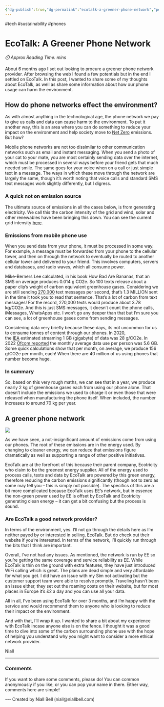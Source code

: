 ```yaml
---
{"dg-publish":true,"dg-permalink":"ecotalk-a-greener-phone-network","permalink":"/ecotalk-a-greener-phone-network/","title":"EcoTalk: A Greener Phone Network","tags":["Tech"],"noteIcon":null,"created":"2024-04-15T23:11:13.210+01:00","updated":"2024-05-12T21:57:23.558+01:00"}
---
```


#tech #sustainability #phones
# EcoTalk: A Greener Phone Network
<p id="reading-time" style="font-style: italic;">⏱️ Approx Reading Time:  <span id="inserted-text"></span> mins</p>

About 6 months ago I set out looking to procure a greener phone network provider. After browsing the web I found a few potentials but in the end I settled on EcoTalk. In this post, I wanted to share some of my thoughts about EcoTalk, as well as share some information about how our phone usage can harm the environment.

## How do phone networks effect the environment?

As with almost anything in the technological age, the phone network we pay to give us calls and data can cause harm to the environment. To put it another way, this is an area where you can do something to reduce your impact on the environment and help society move to [Net Zero](https://niallbell.com/net-zero-vs-carbon-neutral/) emissions. But how?

Mobile phone networks are not too dissimilar to other communication networks such as email and instant messaging. When you send a photo of your cat to your mate, you are most certainly sending data over the internet, which must be processed in several ways before your friend gets that much needed smile. The same goes for your voice when on a call or just simple text in a message. The ways in which these move through the network are largely the same, though it’s worth noting that voice calls and standard SMS text messages work slightly differently, but I digress.

### A quick not on emission source

The ultimate source of emissions in all the cases below, is from generating electricity. We call this the carbon intensity of the grid and wind, solar and other renewables have been bringing this down. You can see the current grid intensity [here](https://carbonintensity.org.uk/).

### Emissions from mobile phone use

When you send data from your phone, it must be processed in some way. For example, a message must be forwarded from your phone to the cellular tower, and then on through the network to eventually be routed to another cellular tower and delivered to your friend. This involves computers, servers and databases, and radio waves, which all consume power.

Mike-Berners Lee calculated, in his book How Bad Are Bananas, that an SMS on average produces 0.014 g CO2e. So 100 texts release about a paper clip’s weight of carbon equivalent greenhouse gases. Considering we are still sending [270,000](https://www.forbes.com/sites/forbestechcouncil/2021/01/06/the-past-present-and-future-of-messaging/?sh=1ceafcf19f17) text messages per second, that’s 1.3 MILLION sent in the time it took you to read that sentence. That’s a lot of carbon from text messages! For the record, 270,000 texts would produce about 3.78 kg/CO2e. And this is just SMS messages, it doesn’t count the phone calls, iMessages, WhatsApps etc. I won’t go any deeper than that but I’m sure you can see, a lot of greenhouse gases come from sending messages.

Considering data very briefly because these days, its not uncommon for us to consume tonnes of content through our phones. In 2020, the [IEA](https://www.iea.org/commentaries/the-carbon-footprint-of-streaming-video-fact-checking-the-headlines) estimated streaming 1 GB (gigabyte) of data was 28 g/CO2e. In 2022 [Ofcom reported](https://www.ofcom.org.uk/__data/assets/pdf_file/0018/240930/Communications-Market-Report-2022.pdf) the monthly average data use per person was 5.6 GB. Some quick calculations show that per month, on average, we produce 156 g/CO2e per month, each! When there are 40 million of us using phones that number become huge.

### In summary

So, based on this very rough maths, we can see that in a year, we produce nearly 2 kg of greenhouse gases each from using our phone alone. That doesn’t include the emissions we used to charge it or even those that were released when manufacturing the phone itself. When included, the number increases to around 70 kg per year.

## A greener phone network

![](https://i.imgur.com/rvAeGy0.png)

As we have seen, a not-insignificant amount of emissions come from using our phones. The root of these emissions are in the energy used. By changing to cleaner energy, we can reduce that emissions figure dramatically as well as supporting a range of other positive initiatives.

EcoTalk are at the forefront of this because their parent company, Ecotricity who claim to be the greenest energy supplier. All of the energy used to process calls, texts and data by EcoTalk are powered by this green energy, therefore reducing the carbon emissions significantly (though not to zero as some may tell you – this is simply not possible). The specifics of this are a bit more complicated because EcoTalk uses EE’s network, but in essence the non-green power used by EE is offset by EcoTalk and Ecotricity generating clean energy – it can get a bit confusing but the process is sound.

### Are EcoTalk a good network provider?

In terms of the environment, yes. I’ll not go through the details here as I’m neither payed by or interested in selling, [EcoTalk](https://www.ecotalk.co.uk/). But do check out their website if you’re interested. In terms of the network, I’ll quickly run through the bits that I think are important.

Overall, I’ve not had any issues. As mentioned, the network is run by EE so you’re getting the same coverage and service reliability as EE. While EcoTalk is thin on the ground with extra features, they have just introduced WiFi calling which is great. The plans are dead simple and very affordable for what you get. I did have an issue with my Sim not activating but the customer support team were able to resolve promptly. Traveling hasn’t been an issue either, they set out the roaming costs on their website, but for most places in Europe it’s £2 a day and you can use all your data.

All in all, I’ve been using EcoTalk for over 3 months, and I’m happy with the service and would recommend them to anyone who is looking to reduce their impact on the environment.

And with that, I’ll wrap it up. I wanted to share a bit about my experience with EcoTalk incase anyone else is on the fence. I thought it was a good time to dive into some of the carbon surrounding phone use with the hope of helping you understand why you might want to consider a more ethical network provider.

Niall

---
### Comments

If you want to share some comments, please do! You can common anonymously if you like, or you can pop your name in there. Either way, comments here are simple!


<div id="waline"></div>
<script type="module">
	import { init } from 'https://unpkg.com/@waline/client@v3/dist/waline.js';
	init({
	  el: '#waline',
	  serverURL: 'https://niallscavecomments.vercel.app/',
	  lang: 'en',
	});
</script>
---
Created by Niall Bell (niall@niallbell.com)